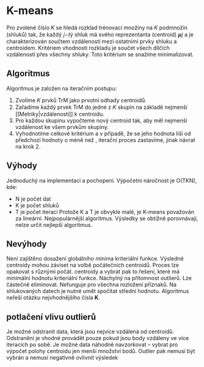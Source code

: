 # K-means
Pro zvolené číslo 𝐾 se hledá rozklad trénovací množiny na 𝐾 podmnožin (shluků) tak, že každý 𝑗−𝑡ý shluk má svého reprezentanta (centroid) 𝝁𝑗 a je charakterizován součtem vzdáleností mezi ostatními prvky shluku a centroidem. Kritériem vhodnosti rozkladu je součet všech dílčích vzdáleností přes všechny shluky. Toto kritérium se snažíme minimalizovat.

## Algoritmus
Algoritmus je založen na iteračním postupu: 
1. Zvolíme 𝐾 prvků TrM jako prvotní odhady centroidů. 
2. Zařadíme každý prvek TrM do jedné z 𝐾 skupin na základě nejmenší [[Metriky|vzdálenosti]] k centroidu. 
3. Pro každou skupinu vypočteme nový centroid tak, aby měl nejmenší vzdálenost ke všem prvkům skupiny. 
4. Vyhodnotíme celkové kritérium a v případě, že se jeho hodnota liší od předchozí hodnoty o méně než , iterační proces zastavíme, jinak návrat na krok 2.

## Výhody
Jednoduchý na implementaci a pochopení. Výpočetní náročnost je O(TKN), kde: 
- N je počet dat
- K je počet shluků
- T je počet iterací 
Protože K a T je obvykle malé, je K-means považován za lineární.
Nejpopulárnější algoritmus. Výsledky se obtížně porovnávají, nelze určit nejlepší algoritmus.

## Nevýhody
Není zajištěno dosažení globálního minima kriteriální funkce. Výsledné centroidy mohou záviset na volbě počátečních centroidů. Proces lze opakovat s různými počát. centroidy a vybrat pak to řešení, které má minimální hodnotu kriteriální funkce. Náchylný na přítomnost outlierů. Lze částečně eliminovat. Nefunguje pro všechna rozložení příznaků. Na shlukovaných datech je nutné umět spočítat střední hodnotu. Algoritmus neřeší otázku nejvhodnějšího čísla **K**.

## potlačení vlivu outlierů
Je možné odstranit data, která jsou nejvíce vzdálená od centroidů. Odstranění je vhodné provádět pouze pokud jsou body vzdáleny ve více iteracích po sobě. Je možné data náhodně navzorkovat – vybrat pro výpočet polohy centroidu jen menší množství bodů. Outlier pak nemusí být vybrán a nemusí negativně ovlivnit výsledek